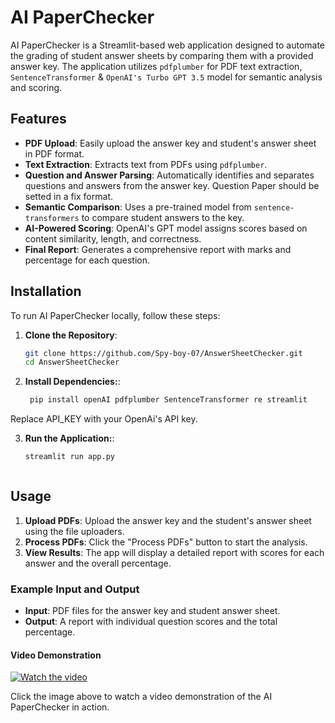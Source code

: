 # AI PaperChecker

AI PaperChecker is a Streamlit-based web application designed to automate the grading of student answer sheets by comparing them with a provided answer key. The application utilizes `pdfplumber` for PDF text extraction, `SentenceTransformer` & `OpenAI's Turbo GPT 3.5` model for semantic analysis and scoring.

## Features

- **PDF Upload**: Easily upload the answer key and student's answer sheet in PDF format.
- **Text Extraction**: Extracts text from PDFs using `pdfplumber`.
- **Question and Answer Parsing**: Automatically identifies and separates questions and answers from the answer key. Question Paper should be setted in a fix format.
- **Semantic Comparison**: Uses a pre-trained model from `sentence-transformers` to compare student answers to the key.
- **AI-Powered Scoring**: OpenAI's GPT model assigns scores based on content similarity, length, and correctness.
- **Final Report**: Generates a comprehensive report with marks and percentage for each question.

## Installation

To run AI PaperChecker locally, follow these steps:
1. **Clone the Repository**:
   ```bash
   git clone https://github.com/Spy-boy-07/AnswerSheetChecker.git
   cd AnswerSheetChecker
   
2. **Install Dependencies:**:
   ```bash
    pip install openAI pdfplumber SentenceTransformer re streamlit

Replace API_KEY with your OpenAi's API key. 

3. **Run the Application:**:
   ```bash
   streamlit run app.py



## Usage

1. **Upload PDFs**: Upload the answer key and the student's answer sheet using the file uploaders.
2. **Process PDFs**: Click the "Process PDFs" button to start the analysis.
3. **View Results**: The app will display a detailed report with scores for each answer and the overall percentage.

### Example Input and Output

- **Input**: PDF files for the answer key and student answer sheet.
- **Output**: A report with individual question scores and the total percentage.

#### Video Demonstration
[![Watch the video](https://img.youtube.com/vi/x7YfisC6kkQ/maxresdefault.jpg)](https://youtu.be/x7YfisC6kkQ)

Click the image above to watch a video demonstration of the AI PaperChecker in action.


